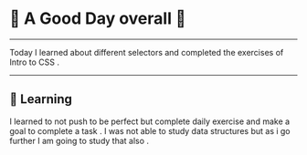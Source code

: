 # 🌟 A Good Day overall 🌟

---
Today I learned about different selectors and  completed the exercises of Intro to CSS .

---

## 🌸 Learning

I learned to not push to be perfect but complete daily exercise and  make a goal to complete a task . I was not able to study data structures but as i go further I am going to study that also .